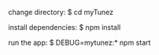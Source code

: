    change directory:
     $ cd myTunez

   install dependencies:
     $ npm install

   run the app:
     $ DEBUG=mytunez:* npm start
